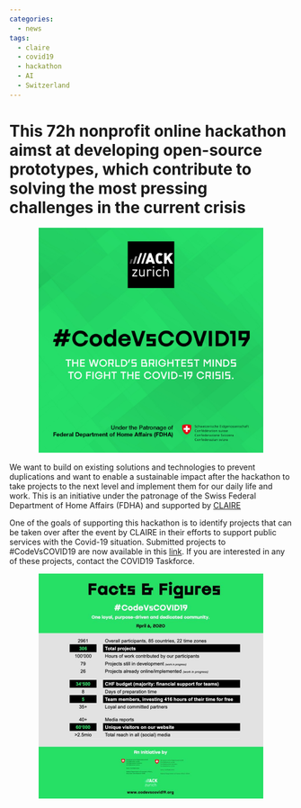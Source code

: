 ```yaml
---
categories:
  - news
tags:
  - claire
  - covid19
  - hackathon
  - AI
  - Switzerland
---
```


# This 72h nonprofit online hackathon aimst at developing open-source prototypes, which contribute to solving the most pressing challenges in the current crisis

<p align="center"><a href="http://www.codevscovid19.org"><img src="/assets/images/images_posts/codevscovid.jpg"  width="400"></a></p>  

We want to build on existing solutions and technologies to prevent duplications and want to enable a sustainable impact after the hackathon to take projects to the next level and implement them for our daily life and work. This is an initiative under the patronage of the Swiss Federal Department of Home Affairs (FDHA) and supported by [CLAIRE](http://claire-ai.org)

One of the goals of supporting this hackathon is to identify projects that can be taken over after the event by CLAIRE in their efforts to support public services with the Covid-19 situation. Submitted projects to #CodeVsCOVID19 are now available in this [link](http://codevscovid19.devpost.com/submissions). If you are interested in any of these projects, contact the COVID19 Taskforce.

<p align="center"><a href="http://www.codevscovid19.org"><img src="/assets/images/images_posts/codevscovid_figures.jpg"  width="400"></a></p>
